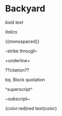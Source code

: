 # Backyard

*bold text*

_italics_

{{monospaced}}

-strike through-

+underline+

??citation??

bq. Block quotation

^superscript^

~subscript~

{color:red}red text{color}

